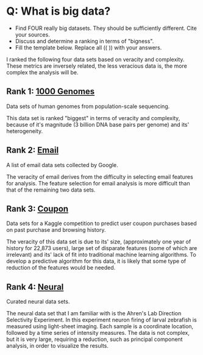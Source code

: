 # Q: What is big data?

* Find FOUR really big datasets. They should be sufficiently different. Cite your sources.
* Discuss and determine a ranking in terms of "bigness".
* Fill the template below. Replace all (( )) with your answers.

I ranked the following four data sets based on veracity and complexity.  These metrics are inversely related, the less veracious data is, the more complex the analysis will be.

## Rank 1: [1000 Genomes](http://www.1000genomes.org/home)
Data sets of human genomes from population-scale sequencing.

This data set is ranked "biggest" in terms of veracity and complexity, because of it's magnitude (3 billion DNA base pairs per genome) and its' heterogeneity.  

## Rank 2: [Email](https://sites.google.com/site/emailresearchorg/datasets)

A list of email data sets collected by Google.

The veracity of email derives from the difficulty in selecting email features for analysis.  The feature selection for email analysis is more difficult than that of the remaining two data sets.

## Rank 3: [Coupon](https://www.kaggle.com/c/coupon-purchase-prediction)

Data sets for a Kaggle competition to predict user coupon purchases based on past purchase and browsing history.

The veracity of this data set is due to its' size, (approximately one year of history for 22,873 users), large set of disparate features (some of which are irrelevant) and its' lack of fit into traditional machine learning algorithms.  To develop a predictive algorithm for this data, it is likely that some type of reduction of the features would be needed. 

## Rank 4: [Neural](http://datasets.codeneuro.org/)

Curated neural data sets.  

The neural data set that I am familiar with is the Ahren's Lab Direction Selectivity Experiment.  In this experiment neuron firing of larval zebrafish is measured using light-sheet imaging.  Each sample is a coordinate location, followed by a time series of intensity measures.  The data is not complex, but it is very large, requiring a reduction, such as principal component analysis, in order to visualize the results.